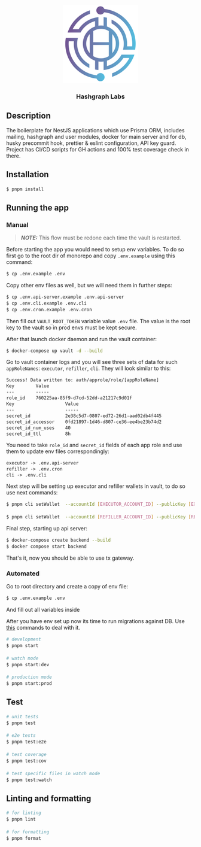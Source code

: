 <p align="center">
  <img src="images/THA_Logo.png" width="200" alt="Nest Logo" />
</p>

  <h3 align="center">Hashgraph Labs</p>

## Description

The boilerplate for NestJS applications which use Prisma ORM, includes mailing, hashgraph and user modules, docker for main server and for db, husky precommit hook, prettier & eslint configuration, API key guard. Project has CI/CD scripts for GH actions and 100% test coverage check in there.

## Installation

```bash
$ pnpm install
```

## Running the app

### Manual

> **_NOTE:_** This flow must be redone each time the vault is restarted.

Before starting the app you would need to setup env variables. To do so first go to the root dir of monorepo and copy `.env.example` using this command:

```bash
$ cp .env.example .env
```

Copy other env files as well, but we will need them in further steps:

```bash
$ cp .env.api-server.example .env.api-server
$ cp .env.cli.example .env.cli
$ cp .env.cron.example .env.cron
```

Then fill out `VAULT_ROOT_TOKEN` variable value `.env` file. The value is the root key to the vault so in prod envs must be kept secure.

After that launch docker daemon and run the vault container:

```bash
$ docker-compose up vault -d --build
```

Go to vault container logs and you will see three sets of data for such `appRoleNames`: `executor`, `refiller`, `cli`. They will look similar to this:

```
Success! Data written to: auth/approle/role/[appRoleName]
Key        Value
---        -----
role_id    760225aa-85f9-d7cd-52dd-a21217c9d01f
Key                   Value
---                   -----
secret_id             2e38c5d7-0807-ed72-26d1-aad02db4f445
secret_id_accessor    0fd21897-1d46-d807-ce36-ee4be23b74d2
secret_id_num_uses    40
secret_id_ttl         8h
```

You need to take `role_id` and `secret_id` fields of each app role and use them to update env files correspondingly:

```
executor -> .env.api-server
refiller -> .env.cron
cli -> .env.cli
```

Next step will be setting up executor and refiller wallets in vault, to do so use next commands:

```bash
$ pnpm cli setWallet  --accountId [EXECUTOR_ACCOUNT_ID] --publicKey [EXECUTOR_PUBLIC_KEY] --privateKey [EXECUTOR_PRIVATE_KEY] --secretKey executorKeyPair

$ pnpm cli setWallet  --accountId [REFILLER_ACCOUNT_ID] --publicKey [REFILLER_PUBLIC_KEY] --privateKey [REFILLER_PRIVATE_KEY] --secretKey refillerKeyPair
```

Final step, starting up api server:

```bash
$ docker-compose create backend --build
$ docker compose start backend
```

That's it, now you should be able to use tx gateway.

### Automated

Go to root directory and create a copy of env file:

```bash
$ cp .env.example .env
```

And fill out all variables inside

After you have env set up now its time to run migrations against DB. Use [this](#db-migrations) commands to deal with it.

```bash
# development
$ pnpm start

# watch mode
$ pnpm start:dev

# production mode
$ pnpm start:prod
```

## Test

```bash
# unit tests
$ pnpm test

# e2e tests
$ pnpm test:e2e

# test coverage
$ pnpm test:cov

# test specific files in watch mode
$ pnpm test:watch
```

## Linting and formatting

```bash
# for linting
$ pnpm lint

# for formatting
$ pnpm format
```
